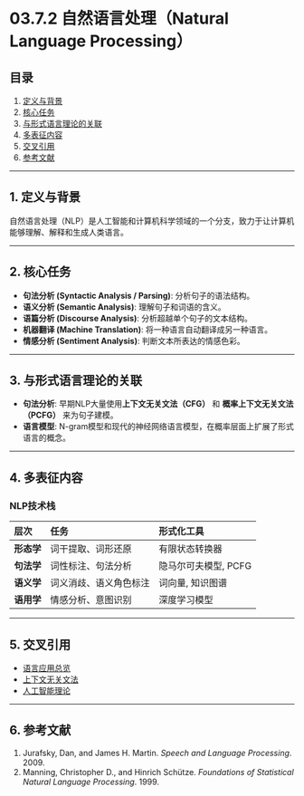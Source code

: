 # 03.7.2 自然语言处理（Natural Language Processing）

## 目录

1.  [定义与背景](#1-定义与背景)
2.  [核心任务](#2-核心任务)
3.  [与形式语言理论的关联](#3-与形式语言理论的关联)
4.  [多表征内容](#4-多表征内容)
5.  [交叉引用](#5-交叉引用)
6.  [参考文献](#6-参考文献)

---

## 1. 定义与背景

自然语言处理（NLP）是人工智能和计算机科学领域的一个分支，致力于让计算机能够理解、解释和生成人类语言。

---

## 2. 核心任务

-   **句法分析 (Syntactic Analysis / Parsing)**: 分析句子的语法结构。
-   **语义分析 (Semantic Analysis)**: 理解句子和词语的含义。
-   **语篇分析 (Discourse Analysis)**: 分析超越单个句子的文本结构。
-   **机器翻译 (Machine Translation)**: 将一种语言自动翻译成另一种语言。
-   **情感分析 (Sentiment Analysis)**: 判断文本所表达的情感色彩。

---

## 3. 与形式语言理论的关联

-   **句法分析**: 早期NLP大量使用**上下文无关文法（CFG）** 和 **概率上下文无关文法（PCFG）** 来为句子建模。
-   **语言模型**: N-gram模型和现代的神经网络语言模型，在概率层面上扩展了形式语言的概念。

---

## 4. 多表征内容

### NLP技术栈

| 层次 | 任务 | 形式化工具 |
| :--- | :--- | :--- |
| **形态学**| 词干提取、词形还原 | 有限状态转换器 |
| **句法学**| 词性标注、句法分析 | 隐马尔可夫模型, PCFG |
| **语义学**| 词义消歧、语义角色标注 | 词向量, 知识图谱 |
| **语用学**| 情感分析、意图识别 | 深度学习模型 |

---

## 5. 交叉引用

-   [语言应用总览](./README.md)
-   [上下文无关文法](../03.2_Formal_Grammars/03.2.2_Context_Free_Grammars.md)
-   [人工智能理论](../../13_Artificial_Intelligence_Theory/README.md)

---

## 6. 参考文献

1.  Jurafsky, Dan, and James H. Martin. *Speech and Language Processing*. 2009.
2.  Manning, Christopher D., and Hinrich Schütze. *Foundations of Statistical Natural Language Processing*. 1999.
